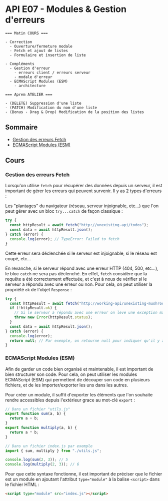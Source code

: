 # API E07 - Modules & Gestion d'erreurs

```
=== Matin COURS ===

- Correction
  - Ouverture/fermeture modale
  - Fetch et ajout de listes
  - Formulaire et insertion de liste

- Compléments
  - Gestion d'erreur
    - erreurs client / erreurs serveur
    - modale d'erreur
  - ECMAScript Modules (ESM)
    - architecture

=== Aprem ATELIER ===

- (DELETE) Suppression d'une liste
- (PATCH) Modification du nom d'une liste
- (Bonus - Drag & Drop) Modification de la position des listes
```

## Sommaire

- [Gestion des erreurs Fetch](#gestion-des-erreurs-fetch)
- [ECMAScript Modules (ESM)](#ecmascript-modules-esm)

## Cours

### Gestion des erreurs Fetch

Lorsqu'on utilise `fetch` pour récupérer des données depuis un serveur, il est important de gérer les erreurs qui peuvent survenir. Il y as 2 types d'erreurs :

Les "plantages" du navigateur (réseau, serveur injoignable, etc...) que l'on peut gérer avec un bloc `try...catch` de façon classique :

```js
try {
  const httpResult = await fetch("http://unexisting-api/todos");
  const data = await httpResult.json();
} catch (error) {
  console.log(error); // TypeError: Failed to fetch
}
```

Cette erreur sera déclenchée si le serveur est injoignable, si le réseau est coupé, etc...

En revanche, si le serveur répond avec une erreur HTTP (404, 500, etc...), le bloc `catch` ne sera pas déclenché. En effet, `fetch` considère que la requête a été correctement effectuée, et c'est à nous de vérifier si le serveur a répondu avec une erreur ou non. Pour cela, on peut utiliser la propriété `ok` de l'objet `Response` :

```js
try {
  const httpResult = await fetch("http://working-api/unexisting-mushroom");
  if (!httpResult.ok) {
    // Si le serveur a répondu avec une erreur on leve une exception manuellement
    throw new Error(httpResult.status);
  }
  const data = await httpResult.json();
} catch (error) {
  console.log(error);
  return null; // Par exemple, on retourne null pour indiquer qu'il y a eu une erreur
}
```

### ECMAScript Modules (ESM)

Afin de garder un code bien organisé et maintenable, il est important de bien structurer son code. Pour cela, on peut utiliser les modules ECMAScript (ESM) qui permettent de découper son code en plusieurs fichiers, et de les importer/exporter les uns dans les autres.

Pour créer un module, il suffit d'exporter les éléments que l'on souhaite rendre accessibles depuis l'extérieur grace au mot-clé `export` :

```js
// Dans un fichier "utils.js"
export function sum(a, b) {
  return a + b;
}
export function multiply(a, b) {
  return a * b;
}
```

```js
// Dans un fichier index.js par exemple
import { sum, multiply } from "./utils.js";

console.log(sum(2, 3)); // 5
console.log(multiply(2, 3)); // 6
```

Pour que cette syntaxe fonctionne, il est important de préciser que le fichier est un module en ajoutant l'attribut `type="module"` à la balise `<script>` dans le fichier HTML :

```html
<script type="module" src="index.js"></script>
```
